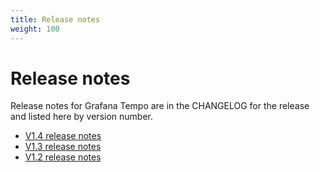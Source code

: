 ```yaml
---
title: Release notes
weight: 100
---
```

# Release notes

Release notes for Grafana Tempo are in the CHANGELOG for the release and
listed here by version number.

- [V1.4 release notes](../release-notes/v1-4/)
- [V1.3 release notes](../release-notes/v1-3/)
- [V1.2 release notes](../release-notes/v1-2/)
